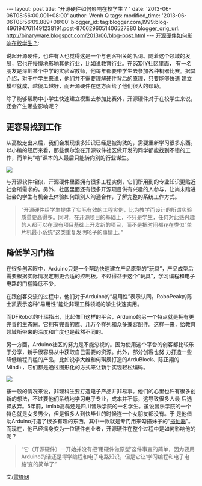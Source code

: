 --- layout: post title: "开源硬件如何影响在校学生？" date:
'2013-06-06T08:56:00.001+08:00' author: Wenh Q tags: modified\_time:
'2013-06-06T08:56:09.889+08:00' blogger\_id:
tag:blogger.com,1999:blog-4961947611491238191.post-8706296051406527880
blogger\_orig\_url:
http://binaryware.blogspot.com/2013/06/blog-post.html ---
[开源硬件如何影响在校学生？](http://www.oschina.net/news/41159/openhardware-education-student):

说起开源硬件，也许有人也觉得这是一个与创客相关的名词。随着这个领域的发展，它也在慢慢地影响其他行业，比如说教育行业。在SZDIY社区里面，
有一名朋友是深圳某个中学的实验室教师，他每年都要带学生去参加各种机器比赛。据其介绍，对于中学生来说，他们并不需要理解硬件背后的原理，只要能够快速
建立模型就成，越傻瓜越好，而开源硬件在这方面给了他们很大的帮助。

除了能够帮助中小学生快速建立模型去参加比赛外，开源硬件对于在校学生来说，还会产生哪些影响呢？

**更容易找到工作**
------------------

从高校走出来后，我们会发现很多知识已经是被淘汰的，需要重新学习很多东西。以小编的经历来看，那些偶尔泡在开源软件社区做开发的同学都能找到不错的工作，而单纯“啃”课本的人最后只能转向别的行业谋生。

![](http://static.oschina.net/uploads/img/201306/06070419_zXDR.jpg)

与开源软件相似，开源硬件里面拥有很多工程实例，它们所用到的专业知识更贴近社会所需求的。另外，社区里面还有很多开源项目供有兴趣的人参与，让尚未踏进社会的学生有机会去体验如何跟别人沟通合作，了解完整的系统工作方式。

> “开源硬件给学生提供了实际有效的工程实例，比为教学而设计的所谓实验质量要高得多。同时，在开源项目的基础上，不只是学生，任何对此感兴趣的人都可以在现有项目基础上开发新的项目，而不是把时间都花在类似”单片机最小系统”这类重复发明轮子的事情上。”

**降低学习门槛**
----------------

在很多创客眼中，Arduino只是一个帮助快速建立产品原型的“玩具”，产品成型后需要根据实际情况定制更合适的控制板。不过得益于这个“玩具”，学习编程和电子电路的门槛降低不少。

在跟创客交流的过程中，他们对于Arduino的“易用性”表示认同。RoboPeak的陈士凯表示这种“易用性”能让非理工科领域的学生快速实用。

而DFRobot的叶琛指出，比起像TI这样的平台，Arduino的另一个特点就是拥有更完善的生态圈。它拥有完善的库、几万个样列和众多兼容配件。这样一来，给教育领域所带来的深度和广度也是截然不同的。

另一方面，Arduino社区的努力是不能忽视的。因为使用这个平台的创客都比较乐于分享，新手很容易从中获取自己需要的资源。此外，部分创客也努
力打造一些降低编程门槛的产品，比如说李大维和何琪辰打造的ArduBlock、陈正翔的Mind+，它们都是通过图形化的方式来让新手实现轻松编码。

![](http://static.oschina.net/uploads/img/201306/06070419_n1L9.jpg)

按一般的情况来说，非理科生要打造电子产品并非易事。他们的心里也许有很多创新的想法，不过要他们系统地学习电子专业，成本并不低，这导致很多人最
后选择放弃。5年前，imlab高磊还是四川音乐学院的一名学生。虽说音乐学院的一个特色就是女多男少，但是很多人到快毕业的时候连一个女朋友都没有。于
是他借助Arduino打造了很多有趣的东西，其中一款就是专门用来勾搭妹子的“[搭讪器](http://imlab.cc/whale/?p=193)”。而现在，他已经摇身变为一位硬件创业者，开源硬件在整个过程中是如何影响他的呢？

> “它（开源硬件）一开始并没有把‘用硬件做原型’这件事变的简单，因为要用Arduino的话还是得学编程和电子电路知识，但是它让‘学习编程和电子电路’变的简单了”

文/[雷锋网](http://www.leiphone.com/openhardware-education-student.html)
